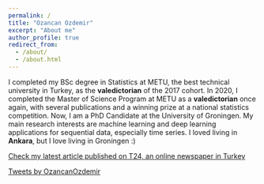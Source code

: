 ```yaml
---
permalink: /
title: "Ozancan Ozdemir"
excerpt: "About me"
author_profile: true
redirect_from: 
  - /about/
  - /about.html
---
```


I completed my BSc degree in Statistics at METU, the best technical university in Turkey, as the **valedictorian** of the 2017 cohort. In 2020, I completed the Master of Science Program at METU as a **valedictorian** once again, with several publications and a winning prize at a national statistics competition. Now, I am a PhD Candidate at the University of Groningen. My main research interests are machine learning and deep learning applications for sequential data, especially time series. I loved living in **Ankara**, but I love living in Groningen :) 

[Check my latest article published on T24, an online newspaper in Turkey](https://t24.com.tr/yazarlar/ozancan-ozdemir)

<a class="twitter-timeline" data-width="400" data-height="300" data-theme="light" href="https://twitter.com/OzancanOzdemir?ref_src=twsrc%5Etfw">Tweets by OzancanOzdemir</a> <script async src="https://platform.twitter.com/widgets.js" charset="utf-8"></script>

<script async src="https://pagead2.googlesyndication.com/pagead/js/adsbygoogle.js?client=ca-pub-9697223080889563"
     crossorigin="anonymous"></script>

